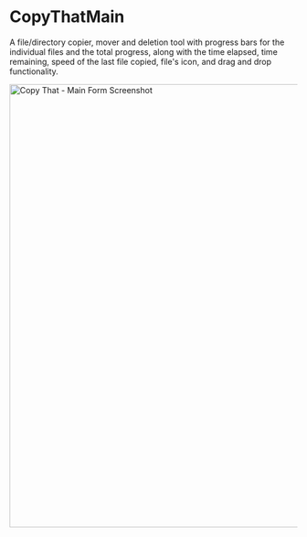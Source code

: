# CopyThatMain
A file/directory copier, mover and deletion tool with progress bars for the individual files and the total progress, along with the time elapsed, time remaining, speed of the last file copied, file's icon, and drag and drop functionality.

<img width="775" alt="Copy That - Main Form Screenshot" src="https://github.com/user-attachments/assets/0fe0ea2c-d398-4617-ae4d-7a5c69582e10">

